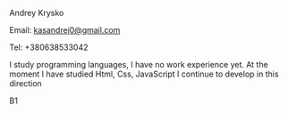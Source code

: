 Andrey Krysko

Email: kasandrej0@gmail.com

Tel: +380638533042

I study programming languages, I have no work experience yet.
At the moment I have studied Html, Css, JavaScript
I continue to develop in this direction





B1
